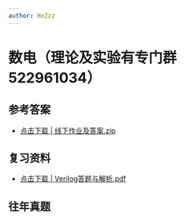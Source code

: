 ```yaml
---
author: HeZzz
---
```


# 数电（理论及实验有专门群522961034）


## 参考答案

- [点击下载 | 线下作业及答案.zip](https://cs-speedrun.github.io/cs-speedrun-documents/%E6%95%B0%E7%94%B5%EF%BC%88%E7%90%86%E8%AE%BA%E5%8F%8A%E5%AE%9E%E9%AA%8C%E6%9C%89%E4%B8%93%E9%97%A8%E7%BE%A4522961034%EF%BC%89/%E5%8F%82%E8%80%83%E7%AD%94%E6%A1%88/%E7%BA%BF%E4%B8%8B%E4%BD%9C%E4%B8%9A%E5%8F%8A%E7%AD%94%E6%A1%88.zip)

## 复习资料

- [点击下载 | Verilog答题与解析.pdf](https://cs-speedrun.github.io/cs-speedrun-documents/%E6%95%B0%E7%94%B5%EF%BC%88%E7%90%86%E8%AE%BA%E5%8F%8A%E5%AE%9E%E9%AA%8C%E6%9C%89%E4%B8%93%E9%97%A8%E7%BE%A4522961034%EF%BC%89/%E5%A4%8D%E4%B9%A0%E8%B5%84%E6%96%99/Verilog%E7%AD%94%E9%A2%98%E4%B8%8E%E8%A7%A3%E6%9E%90.pdf)

## 往年真题
